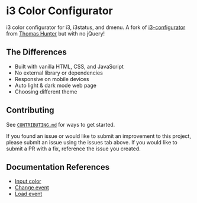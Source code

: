 # i3 Color Configurator

i3 color configurator for i3, i3status, and dmenu. A fork of
[i3-configurator](https://thomashunter.name/i3-configurator) from
[Thomas Hunter](https://github.com/tlhunter/i3-i3status-dmenu-configurator)
but with no jQuery!

## The Differences

- Built with vanilla HTML, CSS, and JavaScript
- No external library or dependencies
- Responsive on mobile devices
- Auto light & dark mode web page
- Choosing different theme

## Contributing

See [`CONTRIBUTING.md`](CONTRIBUTING.md) for ways to get started.

If you found an issue or would like to submit an improvement to this project,
please submit an issue using the issues tab above. If you would like to submit
a PR with a fix, reference the issue you created.

## Documentation References

- [Input color](https://developer.mozilla.org/docs/Web/HTML/Element/Input/color)
- [Change event](https://developer.mozilla.org/docs/Web/API/HTMLElement/change_event)
- [Load event](https://developer.mozilla.org/docs/Web/API/Window/load_event)
